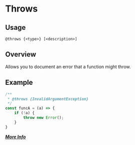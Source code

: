 # Throws

## Usage
`@throws {<type>} [<description>]`
 
## Overview
Allows you to document an error that a function might throw.

## Example
```javascript
/**
 * @throws {InvalidArgumentException}
 */
const funcA = (a) => {
    if (!a) {
        throw new Error();
    }
}
```

**[_More Info_](http://usejsdoc.org/tags-throws.html)**
